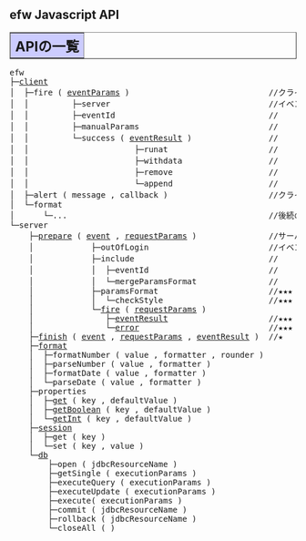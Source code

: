<H2>efw Javascript API</H2>
	
<TABLE BORDER="1" WIDTH="100%" CELLPADDING="3" CELLSPACING="0" SUMMARY="">
	<TR BGCOLOR="#CCCCFF" CLASS="TableHeadingColor">
		<TH ALIGN="left" COLSPAN="1"><FONT SIZE="+2"><B>APIの一覧</B></FONT></TH>
	</TR>
</TABLE>

<pre>efw
├─<a href="#efw.client">client</a>
│  ├─fire ( <a href="#efw.eventParams">eventParams</a> )                             //クライアントからサーバイベントを実行する関数
│  │         ├─server                                 //イベントパラメータの サーバURL
│  │         ├─eventId                                //                   イベントId
│  │         ├─manualParams                           //                   手動パラメータ
│  │         └─success ( <a href="#efw.event.fire.eventResult">eventResult</a> )                //                   成功コールバック関数
│  │                      ├─runat                     //                   イベント実行結果の 表示場所
│  │                      ├─withdata                  //                                     表示データ
│  │                      ├─remove                    //                                     削除内容
│  │                      └─append                    //                                     htmlマスク
│  ├─alert ( message , callback )                     //クライアントでアラートメッセージを表示する関数
│  └─format
│      └─...                                          //後続のefw.server.formatとほぼ同じ機能、その説明をご参照。
└─server
    ├─<a href="#efw.server.prepare">prepare</a> ( <a href="#efw.event">event</a> , <a href="#efw.event.fire.requestParams">requestParams</a> )               //サーバイベントの準備処理関数
    │            ├─outOfLogin                         //イベントの ログインチェック不要フラグ
    │            ├─include                            //          サブイベントを取り込むためのインクルード
    │            │  ├─eventId                         //          サブイベントId
    │            │  └─mergeParamsFormat               //          サブとメインのパラメータフォーマットをマージするフラグ
    │            ├─paramsFormat                       //★★★
    │            │  └─checkStyle                      //★★★
    │            └─<a href="#efw.event.fire">fire</a> ( <a href="#efw.event.fire.requestParams">requestParams</a> )                              //★★★
    │               ├─<a href="#efw.event.fire.eventResult">eventResult</a>                     //★★★
    │               └─<a href="#efw.event.fire.error">error</a>                           //★★★
    ├─<a href="#efw.server.finish">finish</a> ( <a href="#efw.event">event</a> , <a href="#efw.event.fire.requestParams">requestParams</a> , <a href="#efw.event.fire.eventResult">eventResult</a> )  //★
    ├─<a href="#efw.server.format">format</a>
    │  ├─formatNumber ( value , formatter , rounder )                         ★★
    │  ├─parseNumber ( value , formatter )                                    ★★
    │  ├─formatDate ( value , formatter )                                     ★★
    │  └─parseDate ( value , formatter )                                      ★★
    ├─properties
    │  ├─<a href="#efw.server.properties.get">get</a> ( key , defaultValue )                                          ★★
    │  ├─<a href="#efw.server.properties.getBoolean">getBoolean</a> ( key , defaultValue )                                   ★★
    │  └─<a href="#efw.server.properties.getInt">getInt</a> ( key , defaultValue )                                       ★★
    ├─<a href="api_list/efw.server.session.md">session</a>
    │  ├─get ( key )                                                         ★★
    │  └─set ( key , value )                                                 ★★
    └─<a href="api_list/efw.server.db.md">db</a>
        ├─open ( jdbcResourceName )                                           ★
        ├─getSingle ( executionParams )                                       ★★★
        ├─executeQuery ( executionParams )                                    ★★★
        ├─executeUpdate ( executionParams )                                   ★★
        ├─execute( executionParams )                                          ★★★
        ├─commit ( jdbcResourceName )                                         ★
        ├─rollback ( jdbcResourceName )                                       ★
        └─closeAll ( )                                                        ★

</pre>
